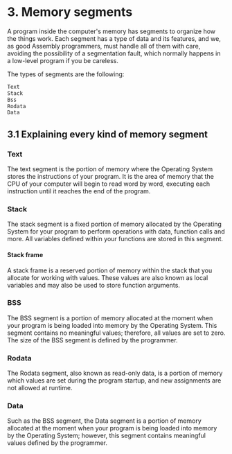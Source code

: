 # 3. Memory segments
A program inside the computer's memory has segments to organize how the things work. Each segment has a type of data and its features, and we, as good Assembly programmers, must handle all of them with care, avoiding the possibility of a segmentation fault, which normally happens in a low-level program if you be careless.

The types of segments are the following:

```txt
Text
Stack
Bss
Rodata
Data
```

## 3.1 Explaining every kind of memory segment

### Text
The text segment is the portion of memory where the Operating System stores the instructions of your program. It is the area of memory that the CPU of your computer will begin to read word by word, executing each instruction until it reaches the end of the program.

### Stack
The stack segment is a fixed portion of memory allocated by the Operating System for your program to perform operations with data, function calls and more. All variables defined within your functions are stored in this segment.

#### Stack frame
A stack frame is a reserved portion of memory within the stack that you allocate for working with values. These values are also known as local variables and may also be used to store function arguments.

### BSS
The BSS segment is a portion of memory allocated at the moment when your program is being loaded into memory by the Operating System. This segment contains no meaningful values; therefore, all values are set to zero. The size of the BSS segment is defined by the programmer.

### Rodata
The Rodata segment, also known as read-only data, is a portion of memory which values are set during the program startup, and new assignments are not allowed at runtime.

### Data
Such as the BSS segment, the Data segment is a portion of memory allocated at the moment when your program is being loaded into memory by the Operating System; however, this segment contains meaningful values defined by the programmer.
